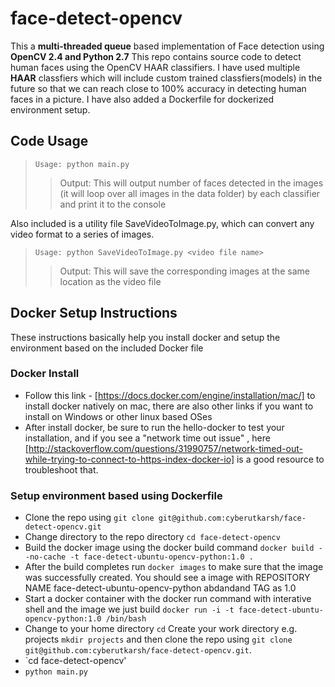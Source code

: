 # face-detect-opencv
This a **multi-threaded queue** based implementation of Face detection using **OpenCV 2.4 and Python 2.7** This repo contains source code to detect human faces using the OpenCV HAAR classifiers. I have used multiple **HAAR** classfiers which will include custom trained classfiers(models) in the future so that we can reach close to 100% accuracy in detecting human faces in a picture. I have also added a Dockerfile for dockerized environment setup. 

## Code Usage

> `Usage: python main.py`
>> Output: This will output number of faces detected in the images (it will loop over all images in the data folder) by each classifier and print it to the console

Also included is a utility file SaveVideoToImage.py, which can convert any video format to a series of images. 
> `Usage: python SaveVideoToImage.py <video file name>`
>> Output: This will save the corresponding images at the same location as the video file

## Docker Setup Instructions
These instructions basically help you install docker and setup the environment based on the included Docker file

### Docker Install
* Follow this link - [https://docs.docker.com/engine/installation/mac/] to install docker natively on mac, there are also other links if you want to install on Windows or other linux based OSes
* After install docker, be sure to run the hello-docker to test your installation, and if you see a "network time out issue" , here [http://stackoverflow.com/questions/31990757/network-timed-out-while-trying-to-connect-to-https-index-docker-io] is a good resource to troubleshoot that.

### Setup environment based using Dockerfile
> 
* Clone the repo using `git clone git@github.com:cyberutkarsh/face-detect-opencv.git`
* Change directory to the repo directory `cd face-detect-opencv`
* Build the docker image using the docker build command `docker build --no-cache -t face-detect-ubuntu-opencv-python:1.0 .`
* After the build completes run `docker images` to make sure that the image was successfully created. You should see a image with REPOSITORY NAME face-detect-ubuntu-opencv-python abdandand TAG as 1.0
* Start a docker container with the docker run command with interative shell and the image we just build `docker run -i -t face-detect-ubuntu-opencv-python:1.0 /bin/bash`
* Change to your home directory `cd` Create your work directory e.g. projects `mkdir projects` and then clone the repo using `git clone git@github.com:cyberutkarsh/face-detect-opencv.git`.
* `cd face-detect-opencv' 
* `python main.py`
